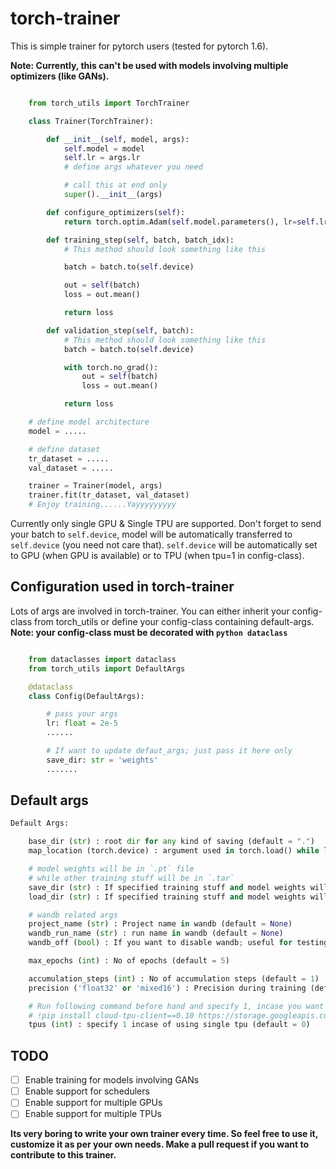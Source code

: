 # torch-trainer

This is simple trainer for pytorch users (tested for pytorch 1.6).

**Note: Currently, this can't be used with models involving multiple optimizers (like GANs).**

```python

    from torch_utils import TorchTrainer

    class Trainer(TorchTrainer):

        def __init__(self, model, args):
            self.model = model
            self.lr = args.lr
            # define args whatever you need

            # call this at end only
            super().__init__(args)

        def configure_optimizers(self):
            return torch.optim.Adam(self.model.parameters(), lr=self.lr)

        def training_step(self, batch, batch_idx):
            # This method should look something like this

            batch = batch.to(self.device)

            out = self(batch)
            loss = out.mean()

            return loss

        def validation_step(self, batch):
            # This method should look something like this
            batch = batch.to(self.device)

            with torch.no_grad():
                out = self(batch)
                loss = out.mean()

            return loss

    # define model architecture
    model = .....

    # define dataset
    tr_dataset = .....
    val_dataset = .....

    trainer = Trainer(model, args)
    trainer.fit(tr_dataset, val_dataset)
    # Enjoy training......Yayyyyyyyyy
```

Currently only single GPU & Single TPU are supported. Don't forget to send your batch to `self.device`, model will be automatically transferred to `self.device` (you need not care that). `self.device` will be automatically set to GPU (when GPU is available) or to TPU (when tpu=1 in config-class).

## Configuration used in torch-trainer

Lots of args are involved in torch-trainer. You can either inherit your config-class from torch_utils or define your config-class containing default-args. **Note: your config-class must be decorated with `python dataclass`**

```python

    from dataclasses import dataclass
    from torch_utils import DefaultArgs

    @dataclass
    class Config(DefaultArgs):

        # pass your args
        lr: float = 2e-5
        ......

        # If want to update defaut_args; just pass it here only
        save_dir: str = 'weights'
        .......
```

## Default args

```python
Default Args:

    base_dir (str) : root dir for any kind of saving (default = ".")
    map_location (torch.device) : argument used in torch.load() while loading model-state-dict (default = torch.device("cuda:0"))

    # model weights will be in `.pt` file 
    # while other training stuff will be in `.tar`
    save_dir (str) : If specified training stuff and model weights will be saved in this dir (default = None)
    load_dir (str) : If specified training stuff and model weights will be loaded from this dir (default = None)

    # wandb related args
    project_name (str) : Project name in wandb (default = None)
    wandb_run_name (str) : run name in wandb (default = None)
    wandb_off (bool) : If you want to disable wandb; useful for testing (default = False)

    max_epochs (int) : No of epochs (default = 5)

    accumulation_steps (int) : No of accumulation steps (default = 1)
    precision ('float32' or 'mixed16') : Precision during training (default = 'float32')

    # Run following command before hand and specify 1, incase you want to use TPUs
    # !pip install cloud-tpu-client==0.10 https://storage.googleapis.com/tpu-pytorch/wheels/torch_xla-1.6-cp36-cp36m-linux_x86_64.whl
    tpus (int) : specify 1 incase of using single tpu (default = 0)
```

## TODO

- [ ] Enable training for models involving GANs
- [ ] Enable support for schedulers
- [ ] Enable support for multiple GPUs
- [ ] Enable support for multiple TPUs

**Its very boring to write your own trainer every time. So feel free to use it, customize it as per your own needs. Make a pull request if you want to contribute to this trainer.**